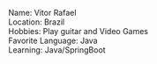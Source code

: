 Name: Vitor Rafael
<br>
Location: Brazil
<br>
Hobbies: Play guitar and Video Games
<br>
Favorite Language: Java
<br>
Learning: Java/SpringBoot
